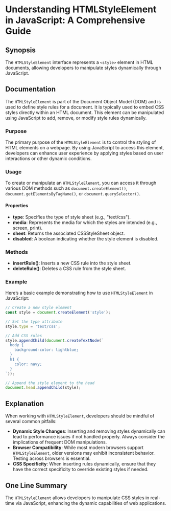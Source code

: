 <!--
Meta Description: # Understanding HTMLStyleElement in JavaScript: A Comprehensive Guide ## Synopsis The `HTMLStyleElement` interface represents a `<style>` element in H...
Meta Keywords: style, htmlstyleelement, document, css, javascript
-->

# Understanding HTMLStyleElement in JavaScript: A Comprehensive Guide

## Synopsis
The `HTMLStyleElement` interface represents a `<style>` element in HTML documents, allowing developers to manipulate styles dynamically through JavaScript.

## Documentation
The `HTMLStyleElement` is part of the Document Object Model (DOM) and is used to define style rules for a document. It is typically used to embed CSS styles directly within an HTML document. This element can be manipulated using JavaScript to add, remove, or modify style rules dynamically.

### Purpose
The primary purpose of the `HTMLStyleElement` is to control the styling of HTML elements on a webpage. By using JavaScript to access this element, developers can enhance user experience by applying styles based on user interactions or other dynamic conditions.

### Usage
To create or manipulate an `HTMLStyleElement`, you can access it through various DOM methods such as `document.createElement()`, `document.getElementsByTagName()`, or `document.querySelector()`. 

#### Properties
- **type**: Specifies the type of style sheet (e.g., "text/css").
- **media**: Represents the media for which the styles are intended (e.g., screen, print).
- **sheet**: Returns the associated CSSStyleSheet object.
- **disabled**: A boolean indicating whether the style element is disabled.

### Methods
- **insertRule()**: Inserts a new CSS rule into the style sheet.
- **deleteRule()**: Deletes a CSS rule from the style sheet.

### Example
Here’s a basic example demonstrating how to use `HTMLStyleElement` in JavaScript:

```javascript
// Create a new style element
const style = document.createElement('style');

// Set the type attribute
style.type = 'text/css';

// Add CSS rules
style.appendChild(document.createTextNode(`
  body {
    background-color: lightblue;
  }
  h1 {
    color: navy;
  }
`));

// Append the style element to the head
document.head.appendChild(style);
```

## Explanation
When working with `HTMLStyleElement`, developers should be mindful of several common pitfalls:

- **Dynamic Style Changes**: Inserting and removing styles dynamically can lead to performance issues if not handled properly. Always consider the implications of frequent DOM manipulations.
- **Browser Compatibility**: While most modern browsers support `HTMLStyleElement`, older versions may exhibit inconsistent behavior. Testing across browsers is essential.
- **CSS Specificity**: When inserting rules dynamically, ensure that they have the correct specificity to override existing styles if needed.

## One Line Summary
The `HTMLStyleElement` allows developers to manipulate CSS styles in real-time via JavaScript, enhancing the dynamic capabilities of web applications.